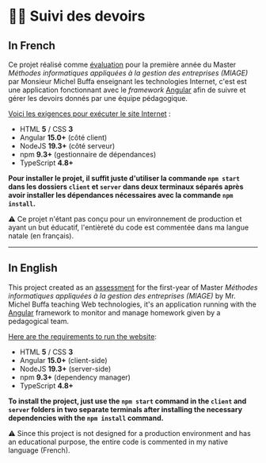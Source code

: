 # 👨‍🏫 Suivi des devoirs

## In French

Ce projet réalisé comme [évaluation](http://miageprojet2.unice.fr/Intranet_de_Michel_Buffa/M1_MIAGE_2021-2022_-_Technologies_Web_-_Angular/Mini-projet_Angular_M1_Miage_2022-2023) pour la première année du Master *Méthodes informatiques appliquées à la gestion des entreprises (MIAGE)* par Monsieur Michel Buffa enseignant les technologies Internet, c'est est une application fonctionnant avec le *framework* [Angular](https://angular.io/) afin de suivre et gérer les devoirs donnés par une équipe pédagogique.

<ins>Voici les exigences pour exécuter le site Internet</ins> :
* HTML **5** / CSS **3**
* Angular **15.0+** (côté client)
* NodeJS **19.3+** (côté serveur)
* npm **9.3+** (gestionnaire de dépendances)
* TypeScript **4.8+**

**Pour installer le projet, il suffit juste d'utiliser la commande `npm start` dans les dossiers `client` et `server` dans deux terminaux séparés après avoir installer les dépendances nécessaires avec la commande `npm install`.**

⚠️ Ce projet n'étant pas conçu pour un environnement de production et ayant un but éducatif, l'entièreté du code est commentée dans ma langue natale (en français).

___

## In English

This project created as an [assessment](http://miageprojet2.unice.fr/Intranet_de_Michel_Buffa/M1_MIAGE_2021-2022_-_Technologies_Web_-_Angular/Mini-projet_Angular_M1_Miage_2022-2023) for the first-year of Master *Méthodes informatiques appliquées à la gestion des entreprises (MIAGE)* by Mr. Michel Buffa teaching Web technologies, it's an application running with the [Angular](https://angular.io/) framework to monitor and manage homework given by a pedagogical team.

<ins>Here are the requirements to run the website</ins>:
* HTML **5** / CSS **3**
* Angular **15.0+** (client-side)
* NodeJS **19.3+** (server-side)
* npm **9.3+** (dependency manager)
* TypeScript **4.8+**

**To install the project, just use the `npm start` command in the `client` and `server` folders in two separate terminals after installing the necessary dependencies with the `npm install` command.**

⚠️ Since this project is not designed for a production environment and has an educational purpose, the entire code is commented in my native language (French).